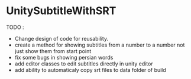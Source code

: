 UnitySubtitleWithSRT
====================
TODO : 

* Change design of code for reusability.
* create a method for showing subtitles from a number to a number not just show them from start point
* fix some bugs in showing persian words
* add editor classes to edit subtitles directly in unity editor
* add ability to automaticaly copy srt files to data folder of build
